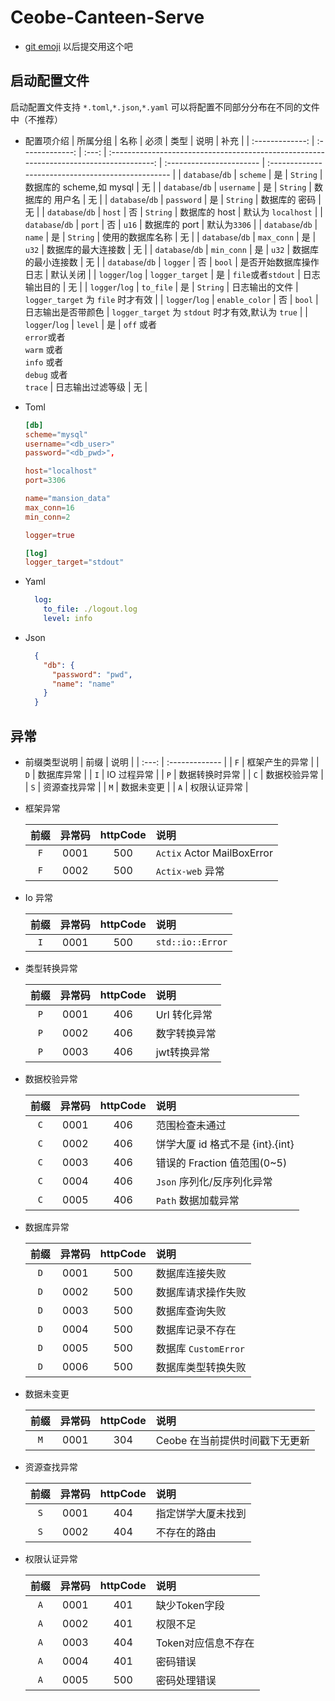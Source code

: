 # Ceobe-Canteen-Serve

- [git emoji](https://gitmoji.dev/) 以后提交用这个吧

## 启动配置文件

启动配置文件支持 `*.toml`,`*.json`,`*.yaml` 可以将配置不同部分分布在不同的文件中（不推荐）

- 配置项介绍
  |    所属分组     |      名称       | 必须  |                                          类型                                           | 说明                     | 补充                                               |
  | :-------------: | :-------------: | :---: | :-------------------------------------------------------------------------------------: | :----------------------- | :------------------------------------------------- |
  | `database`/`db` |    `scheme`     |  是   |                                        `String`                                         | 数据库的 scheme,如 mysql | 无                                                 |
  | `database`/`db` |   `username`    |  是   |                                        `String`                                         | 数据库的 用户名          | 无                                                 |
  | `database`/`db` |   `password`    |  是   |                                        `String`                                         | 数据库的 密码            | 无                                                 |
  | `database`/`db` |     `host`      |  否   |                                        `String`                                         | 数据库的 host            | 默认为 `localhost`                                 |
  | `database`/`db` |     `port`      |  否   |                                          `u16`                                          | 数据库的 port            | 默认为`3306`                                       |
  | `database`/`db` |     `name`      |  是   |                                        `String`                                         | 使用的数据库名称         | 无                                                 |
  | `database`/`db` |   `max_conn`    |  是   |                                          `u32`                                          | 数据库的最大连接数       | 无                                                 |
  | `database`/`db` |   `min_conn`    |  是   |                                          `u32`                                          | 数据库的最小连接数       | 无                                                 |
  | `database`/`db` |    `logger`     |  否   |                                         `bool`                                          | 是否开始数据库操作日志   | 默认关闭                                           |
  | `logger`/`log`  | `logger_target` |  是   |                                   `file`或者`stdout`                                    | 日志输出目的             | 无                                                 |
  | `logger`/`log`  |    `to_file`    |  是   |                                        `String`                                         | 日志输出的文件           | `logger_target` 为 `file` 时才有效                 |
  | `logger`/`log`  | `enable_color`  |  否   |                                         `bool`                                          | 日志输出是否带颜色       | `logger_target` 为 `stdout` 时才有效,默认为 `true` |
  | `logger`/`log`  |     `level`     |  是   | `off` 或者</br>`error`或者</br>`warm` 或者</br>`info` 或者</br>`debug` 或者</br>`trace` | 日志输出过滤等级         | 无                                                 |

- Toml

  ```toml
  [db]
  scheme="mysql"
  username="<db_user>"
  password="<db_pwd>",

  host="localhost"
  port=3306

  name="mansion_data"
  max_conn=16
  min_conn=2

  logger=true

  [log]
  logger_target="stdout"
  ```

- Yaml

  ```yaml
    log:
      to_file: ./logout.log
      level: info
  ```

- Json

  ```json
    {
      "db": {
        "password": "pwd",
        "name": "name"
      }
    }
  ```

## 异常

- 前缀类型说明
  | 前缀  | 说明           |
  | :---: | :------------- |
  |  `F`  | 框架产生的异常 |
  |  `D`  | 数据库异常     |
  |  `I`  | IO 过程异常    |
  |  `P`  | 数据转换时异常 |
  |  `C`  | 数据校验异常   |
  |  `S`  | 资源查找异常   |
  |  `M`  | 数据未变更     |
  |  `A`  | 权限认证异常   |

- 框架异常

  | 前缀  | 异常码 | httpCode | 说明                       |
  | :---: | :----: | :------: | :------------------------- |
  |  `F`  |  0001  |   500    | `Actix` Actor MailBoxError |
  |  `F`  |  0002  |   500    | `Actix-web` 异常           |

- Io 异常

  | 前缀  | 异常码 | httpCode | 说明             |
  | :---: | :----: | :------: | :--------------- |
  |  `I`  |  0001  |   500    | `std::io::Error` |

- 类型转换异常

  | 前缀  | 异常码 | httpCode | 说明         |
  | :---: | :----: | :------: | :----------- |
  |  `P`  |  0001  |   406    | Url 转化异常 |
  |  `P`  |  0002  |   406    | 数字转换异常 |
  |  `P`  |  0003  |   406    | jwt转换异常  |

- 数据校验异常

  | 前缀  | 异常码 | httpCode | 说明                             |
  | :---: | :----: | :------: | :------------------------------- |
  |  `C`  |  0001  |   406    | 范围检查未通过                   |
  |  `C`  |  0002  |   406    | 饼学大厦 id 格式不是 {int}.{int} |
  |  `C`  |  0003  |   406    | 错误的 Fraction 值范围(0~5)      |
  |  `C`  |  0004  |   406    | `Json` 序列化/反序列化异常       |
  |  `C`  |  0005  |   406    | `Path` 数据加载异常              |

- 数据库异常

  | 前缀  | 异常码 | httpCode | 说明                 |
  | :---: | :----: | :------: | :------------------- |
  |  `D`  |  0001  |   500    | 数据库连接失败       |
  |  `D`  |  0002  |   500    | 数据库请求操作失败   |
  |  `D`  |  0003  |   500    | 数据库查询失败       |
  |  `D`  |  0004  |   500    | 数据库记录不存在     |
  |  `D`  |  0005  |   500    | 数据库 `CustomError` |
  |  `D`  |  0006  |   500    | 数据库类型转换失败   |

- 数据未变更

  | 前缀  | 异常码 | httpCode | 说明                           |
  | :---: | :----: | :------: | :----------------------------- |
  |  `M`  |  0001  |   304    | Ceobe 在当前提供时间戳下无更新 |

- 资源查找异常

  | 前缀  | 异常码 | httpCode | 说明               |
  | :---: | :----: | :------: | :----------------- |
  |  `S`  |  0001  |   404    | 指定饼学大厦未找到 |
  |  `S`  |  0002  |   404    | 不存在的路由       |

- 权限认证异常

  | 前缀  | 异常码 | httpCode | 说明                |
  | :---: | :----: | :------: | :------------------ |
  |  `A`  |  0001  |   401    | 缺少Token字段       |
  |  `A`  |  0002  |   401    | 权限不足            |
  |  `A`  |  0003  |   404    | Token对应信息不存在 |
  |  `A`  |  0004  |   401    | 密码错误            |
  |  `A`  |  0005  |   500    | 密码处理错误        |
